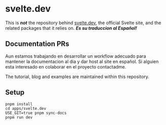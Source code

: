 # svelte.dev

This is ***not*** the repository behind [svelte.dev](https://svelte.dev), the official Svelte site, and the related packages that it relies on. _**Es su traduccion al Español!**_

## Documentation PRs

Aun estamos trabajando en desarrollar un workflow adecuado para mantener la documentacion al dia y dar host al site en español. Si alguien esta interesado en colaborar en el proyecto contactadme.

The tutorial, blog and examples are maintained within this repository.

## Setup

```
pnpm install
cd apps/svelte.dev
USE_GIT=true pnpm sync-docs
pnpm run dev
```
